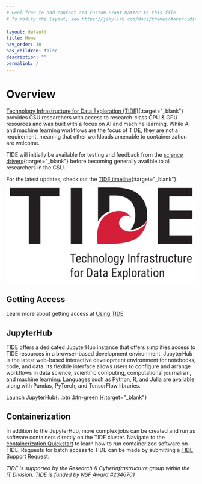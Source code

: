 ```yaml
---
# Feel free to add content and custom Front Matter to this file.
# To modify the layout, see https://jekyllrb.com/docs/themes/#overriding-theme-defaults

layout: default
title: Home
nav_order: 10
has_children: false
description: ""
permalink: /
---
```


# Overview

[Technology Infrastructure for Data Exploration (TIDE)](https://tide.sdsu.edu/){:target="_blank"} provides CSU researchers with access to research-class CPU & GPU resources and was built with a focus on AI and machine learning. While AI and machine learning workflows are the focus of TIDE, they are not a requirement, meaning that other workloads amenable to containerization are welcome.

TIDE will initially be available for testing and feedback from the [science drivers](https://tide.sdsu.edu/science-drivers/#sdsu){:target="_blank"} before becoming generally availble to all researchers in the CSU.

For the latest updates, check out the [TIDE timeline](https://tide.sdsu.edu/timeline/){:target="_blank"}.

![Tech Logo](/images/jupyterhub/tide_logo_large.png)

## Getting Access
Learn more about getting access at [Using TIDE](https://tide.sdsu.edu/usingtide/).

## JupyterHub
TIDE offers a dedicated JupyterHub instance that offers simplifies access to TIDE resources in a browser-based development environment.
JupyterHub is the latest web-based interactive development environment for notebooks, code, and data. 
Its flexible interface allows users to configure and arrange workflows in data science, scientific computing, computational journalism, and machine learning.
Languages such as Python, R, and Julia are available along with Pandas, PyTorch, and TensorFlow libraries.

[Launch JupyterHub](https://csu-tide-jupyterhub.nrp-nautilus.io){: .btn .btn-green }{:target="_blank"}

## Containerization
In addition to the JupyterHub, more complex jobs can be created and run as software containers directly on the TIDE cluster.
Navigate to the [containerization Quickstart](./containerization/gettingaccess) to learn how to run containerized software on TIDE. 
Requests for batch access to TIDE can be made by submitting a [TIDE Support Request](https://tide.sdsu.edu/usingtide/).

*TIDE is supported by the Research & Cyberinfrastructure group within the IT Division. TIDE is funded by [NSF Award #2346701](https://www.nsf.gov/awardsearch/showAward?AWD_ID=2346701)*
